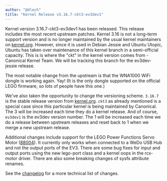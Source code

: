 ```yaml
---
author: "@dlech"
title: "Kernel Release v3.16.7-ckt3-ev3dev1"
---
```


Kernel version 3.16.7-ckt3-ev3dev1 has been released. This release includes the
most recent upstream patches. Kernel 3.16 is not a long-term support version
and is no longer maintained by the usual kernel maintainers on [kernel.org].
However, since it is used in Debian Jessie and Ubuntu Utopic, Ubuntu has taken
over maintenance of this kernel branch in a semi-official capacity. This is
is where the "ckt" in the kernel version comes from - Canonical Kernel Team.
We will be tracking this branch for the ev3dev-jessie release.

The most notable change from the upstream is that the WNA1000 WiFi dongle is
working again. Yay! (It is the only dongle supported on the official LEGO
firmware, so lots of people have this one.)

We've also taken the opportunity to change the versioning scheme. `3.16.7` is
the stable release version from [kernel.org]. `ckt3` as already mentioned is a
special case since this particular kernel is being maintained by Canonical. The
3 will be increased each time they do a kernel release. And of course, `ev3dev1`
is the ev3dev version number. The 1 will be increased each time we do a release
between upstream releases and reset back to 1 when we merge a new upstream
release.

Additional changes include support for the LEGO Power Functions Servo Motor
([88004]). It currently only works when connected to a WeDo USB Hub and not the
output ports of the EV3. There are some bug fixes for input and output ports
using the new lego-port class and a kernel oops in the rcx-motor driver. There
are also some breaking changes of sysfs attribute renames.

See the [changelog] for a more technical list of changes.


[kernel.org]: https://www.kernel.org
[changelog]: https://github.com/ev3dev/ev3dev-kpkg/blob/ev3dev-jessie/debian/changelog
[88004]: http://shop.lego.com/en-US/Power-Functions-Servo-Motor-88004/?domainredir=www.shop.lego.com
